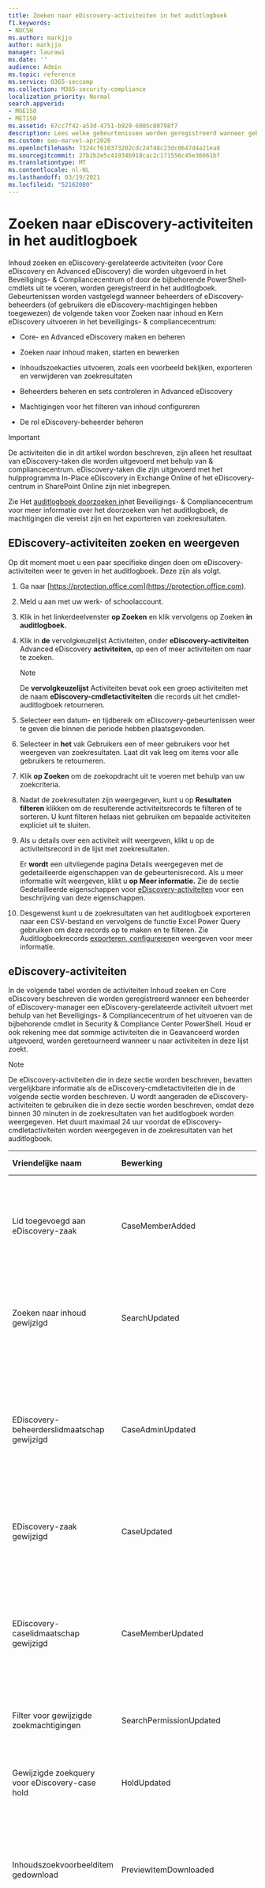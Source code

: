 ```yaml
---
title: Zoeken naar eDiscovery-activiteiten in het auditlogboek
f1.keywords:
- NOCSH
ms.author: markjjo
author: markjjo
manager: laurawi
ms.date: ''
audience: Admin
ms.topic: reference
ms.service: O365-seccomp
ms.collection: M365-security-compliance
localization_priority: Normal
search.appverid:
- MOE150
- MET150
ms.assetid: 67cc7f42-a53d-4751-b929-6005c80798f7
description: Lees welke gebeurtenissen worden geregistreerd wanneer gebruikers die eDiscovery-machtigingen hebben toegewezen, inhoud zoeken en Kern-eDiscovery-taken uitvoeren in het beveiligings- & Compliancecentrum.
ms.custom: seo-marvel-apr2020
ms.openlocfilehash: 7324cf610373202cdc24f48c23dc0647d4a21ea8
ms.sourcegitcommit: 27b2b2e5c41934b918cac2c171556c45e36661bf
ms.translationtype: MT
ms.contentlocale: nl-NL
ms.lasthandoff: 03/19/2021
ms.locfileid: "52162080"
---
```

# <a name="search-for-ediscovery-activities-in-the-audit-log"></a>Zoeken naar eDiscovery-activiteiten in het auditlogboek

Inhoud zoeken en eDiscovery-gerelateerde activiteiten (voor Core eDiscovery en Advanced eDiscovery) die worden uitgevoerd in het Beveiligings- & Compliancecentrum of door de bijbehorende PowerShell-cmdlets uit te voeren, worden geregistreerd in het auditlogboek. Gebeurtenissen worden vastgelegd wanneer beheerders of eDiscovery-beheerders (of gebruikers die eDiscovery-machtigingen hebben toegewezen) de volgende taken voor Zoeken naar inhoud en Kern eDiscovery uitvoeren in het beveiligings- & compliancecentrum:
  
- Core- en Advanced eDiscovery maken en beheren

- Zoeken naar inhoud maken, starten en bewerken

- Inhoudszoekacties uitvoeren, zoals een voorbeeld bekijken, exporteren en verwijderen van zoekresultaten

- Beheerders beheren en sets controleren in Advanced eDiscovery

- Machtigingen voor het filteren van inhoud configureren

- De rol eDiscovery-beheerder beheren

> [!IMPORTANT]
> De activiteiten die in dit artikel worden beschreven, zijn alleen het resultaat van eDiscovery-taken die worden uitgevoerd met behulp van & compliancecentrum. eDiscovery-taken die zijn uitgevoerd met het hulpprogramma In-Place eDiscovery in Exchange Online of het eDiscovery-centrum in SharePoint Online zijn niet inbegrepen. 
  
Zie Het [auditlogboek doorzoeken in](search-the-audit-log-in-security-and-compliance.md)het Beveiligings- & Compliancecentrum voor meer informatie over het doorzoeken van het auditlogboek, de machtigingen die vereist zijn en het exporteren van zoekresultaten.
  
## <a name="how-to-search-for-and-view-ediscovery-activities"></a>EDiscovery-activiteiten zoeken en weergeven

Op dit moment moet u een paar specifieke dingen doen om eDiscovery-activiteiten weer te geven in het auditlogboek. Deze zijn als volgt.
  
1. Ga naar [https://protection.office.com](https://protection.office.com).

2. Meld u aan met uw werk- of schoolaccount.

3. Klik in het linkerdeelvenster **op Zoeken** en klik vervolgens op Zoeken **in auditlogboek.**

4. Klik in **de** vervolgkeuzelijst Activiteiten, onder **eDiscovery-activiteiten** Advanced eDiscovery **activiteiten,** op een of meer activiteiten om naar te zoeken.

    > [!NOTE]
    > De **vervolgkeuzelijst** Activiteiten bevat ook een groep activiteiten met de naam **eDiscovery-cmdletactiviteiten** die records uit het cmdlet-auditlogboek retourneren.
  
5. Selecteer een datum- en tijdbereik om eDiscovery-gebeurtenissen weer te geven die binnen die periode hebben plaatsgevonden. 

6. Selecteer in **het** vak Gebruikers een of meer gebruikers voor het weergeven van zoekresultaten. Laat dit vak leeg om items voor alle gebruikers te retourneren.

7. Klik **op Zoeken** om de zoekopdracht uit te voeren met behulp van uw zoekcriteria.

8. Nadat de zoekresultaten zijn weergegeven, kunt u op **Resultaten filteren** klikken om de resulterende activiteitsrecords te filteren of te sorteren. U kunt filteren helaas niet gebruiken om bepaalde activiteiten expliciet uit te sluiten. 

9. Als u details over een activiteit wilt weergeven, klikt u op de activiteitsrecord in de lijst met zoekresultaten. 

    Er **wordt** een uitvliegende pagina Details weergegeven met de gedetailleerde eigenschappen van de gebeurtenisrecord. Als u meer informatie wilt weergeven, klikt u **op Meer informatie.** Zie de sectie Gedetailleerde eigenschappen voor [eDiscovery-activiteiten](#detailed-properties-for-ediscovery-activities) voor een beschrijving van deze eigenschappen.

10. Desgewenst kunt u de zoekresultaten van het auditlogboek exporteren naar een CSV-bestand en vervolgens de functie Excel Power Query gebruiken om deze records op te maken en te filteren. Zie Auditlogboekrecords [exporteren, configureren](export-view-audit-log-records.md)en weergeven voor meer informatie.

## <a name="ediscovery-activities"></a>eDiscovery-activiteiten

In de volgende tabel worden de activiteiten Inhoud zoeken en Core eDiscovery beschreven die worden geregistreerd wanneer een beheerder of eDiscovery-manager een eDiscovery-gerelateerde activiteit uitvoert met behulp van het Beveiligings- & Compliancecentrum of het uitvoeren van de bijbehorende cmdlet in Security & Compliance Center PowerShell. Houd er ook rekening mee dat sommige activiteiten die in Geavanceerd worden uitgevoerd, worden geretourneerd wanneer u naar activiteiten in deze lijst zoekt.
  
> [!NOTE]
> De eDiscovery-activiteiten die in deze sectie worden beschreven, bevatten vergelijkbare informatie als de eDiscovery-cmdletactiviteiten die in de volgende sectie worden beschreven. U wordt aangeraden de eDiscovery-activiteiten te gebruiken die in deze sectie worden beschreven, omdat deze binnen 30 minuten in de zoekresultaten van het auditlogboek worden weergegeven. Het duurt maximaal 24 uur voordat de eDiscovery-cmdletactiviteiten worden weergegeven in de zoekresultaten van het auditlogboek. 
  
|**Vriendelijke naam**|**Bewerking**|**Corresponderende cmdlet**|**Beschrijving**|
|:-----|:-----|:-----|:-----|
|Lid toegevoegd aan eDiscovery-zaak  <br/> |CaseMemberAdded  <br/> |Add-ComplianceCaseMember  <br/> |Een gebruiker is toegevoegd als lid van een eDiscovery-zaak. Als lid van een zaak kan een gebruiker verschillende case-gerelateerde taken uitvoeren, afhankelijk van of aan hem of haar de benodigde machtigingen zijn toegewezen.  <br/> |
|Zoeken naar inhoud gewijzigd  <br/> |SearchUpdated  <br/> |Set-ComplianceSearch  <br/> |Een bestaande inhoudszoekactie is gewijzigd. Wijzigingen kunnen bestaan uit het toevoegen of verwijderen van inhoudslocaties of het bewerken van de zoekquery.  <br/> |
|EDiscovery-beheerderslidmaatschap gewijzigd  <br/> |CaseAdminUpdated  <br/> |Update-eDiscoveryCaseAdmin  <br/> |De lijst met eDiscovery-beheerders in uw organisatie is gewijzigd. Deze activiteit wordt geregistreerd wanneer de lijst met eDiscovery-beheerders wordt vervangen door een groep nieuwe gebruikers. Als één gebruiker wordt toegevoegd of verwijderd, wordt de bewerking CaseAdminAdded geregistreerd.  <br/> |
|EDiscovery-zaak gewijzigd  <br/> |CaseUpdated  <br/> |Set-ComplianceCase  <br/> |Een eDiscovery-zaak is gewijzigd. Wijzigingen zijn onder andere het sluiten van een geopende zaak of het opnieuw openen van een gesloten zaak.  <br/> |
|EDiscovery-caselidmaatschap gewijzigd  <br/> |CaseMemberUpdated  <br/> |Update-ComplianceCaseMember  <br/> |De lidmaatschapslijst van een eDiscovery-zaak is gewijzigd. Deze activiteit wordt geregistreerd wanneer alle leden worden vervangen door een groep nieuwe gebruikers. Als één lid wordt toegevoegd of verwijderd, wordt de bewerking CaseMemberAdded of CaseMemberRemoved geregistreerd.  <br/> |
|Filter voor gewijzigde zoekmachtigingen  <br/> |SearchPermissionUpdated  <br/> |Set-ComplianceSecurityFilter  <br/> |Er is een zoekmachtigingsfilter gewijzigd.  <br/> |
|Gewijzigde zoekquery voor eDiscovery-case hold  <br/> |HoldUpdated  <br/> |Set-CaseHoldRule  <br/> |Een query-gebaseerde wacht die is gekoppeld aan een eDiscovery-zaak is gewijzigd. Mogelijke wijzigingen zijn het bewerken van de query of het datumbereik voor een op query's gebaseerde hold.  <br/> |
|Inhoudszoekvoorbeelditem gedownload  <br/> |PreviewItemDownloaded  <br/> |N.v.t.  <br/> |Een gebruiker heeft een item gedownload naar de lokale computer (door te klikken op de koppeling Oorspronkelijk **item** downloaden) bij het bekijken van zoekresultaten.  <br/> |
|Inhoudszoekvoorbeelditem weergegeven  <br/> |PreviewItemListed  <br/> |N.v.t.  <br/> |Een gebruiker heeft op **Voorbeeld van zoekresultaten geklikt** om de pagina met voorbeeldresultaten weer te geven, waarin maximaal 1000 items uit de resultaten van een inhoudszoekactie worden weergegeven.  <br/> |
|Inhoudszoekvoorbeelditem bekeken  <br/> |PreviewItemRendered  <br/> |N.v.t.  <br/> |Een eDiscovery-manager heeft een item bekeken door erop te klikken bij het bekijken van zoekresultaten.  <br/> |
|Zoeken naar inhoud gemaakt  <br/> |SearchCreated  <br/> |New-ComplianceSearch  <br/> |Er is een nieuwe inhoudszoekactie gemaakt.  <br/> |
|EDiscovery-beheerder gemaakt  <br/> |CaseAdminAdded  <br/> |Add-eDiscoveryCaseAdmin  <br/> |Een gebruiker is toegevoegd als eDiscovery-beheerder in de organisatie.  <br/> |
|EDiscovery-zaak gemaakt  <br/> |CaseAdded  <br/> |New-ComplianceCase  <br/> |Er is een eDiscovery-zaak gemaakt. Wanneer een zaak wordt gemaakt, hoeft u deze alleen een naam te geven. Andere case-gerelateerde taken, zoals het toevoegen van leden, het maken van opgeslagen inhoud en het maken van inhoudszoekopdrachten die aan de zaak zijn gekoppeld, resulteren in extra gebeurtenissen die worden vastgelegd.  <br/> |
|Filter voor gemaakt zoekmachtigingen  <br/> |SearchPermissionCreated  <br/> |New-ComplianceSecurityFilter  <br/> |Er is een filter voor zoekmachtigingen gemaakt.  <br/> |
|Gemaakt zoekquery voor eDiscovery-case hold  <br/> |HoldCreated  <br/> |New-CaseHoldRule  <br/> |Er is een query hold gemaakt die is gekoppeld aan een eDiscovery-zaak.  <br/> |
|Zoeken naar verwijderde inhoud  <br/> |SearchRemoved  <br/> |Remove-ComplianceSearch  <br/> |Een bestaande inhoudszoekactie is verwijderd.  <br/> |
|Verwijderde eDiscovery-beheerder  <br/> |CaseAdminRemoved  <br/> |Remove-eDiscoveryCaseAdmin  <br/> |Een eDiscovery-beheerder is uit uw organisatie verwijderd.  <br/> |
|Verwijderde eDiscovery-zaak  <br/> |CaseRemoved  <br/> |Remove-ComplianceCase  <br/> |Een eDiscovery-zaak is verwijderd. Alle aan de zaak gekoppelde in- of uit-wacht-items moeten worden verwijderd voordat de zaak kan worden verwijderd.  <br/> |
|Filter voor verwijderde zoekmachtigingen  <br/> |SearchPermissionRemoved  <br/> |Remove-ComplianceSecurityFilter  <br/> |Er is een zoekmachtigingsfilter verwijderd.  <br/> |
|Verwijderde zoekquery voor eDiscovery-case hold  <br/> |HoldRemoved  <br/> |Remove-CaseHoldRule  <br/> |Een op query's gebaseerde greep die is gekoppeld aan een eDiscovery-zaak, is verwijderd. Het verwijderen van de query uit de wacht is vaak het resultaat van het verwijderen van een wacht. Wanneer een wacht- of wachtquery wordt verwijderd, worden de inhoudslocaties die in de wacht stonden, vrijgegeven.  <br/> |
|Gedownloade export van zoeken naar inhoud  <br/> |SearchExportDownloaded  <br/> |N.v.t.  <br/> |Een gebruiker heeft de resultaten van een inhoudszoekactie gedownload naar de lokale computer. Een **gestarte export van inhoudszoekactiviteit** moet worden gestart voordat zoekresultaten kunnen worden gedownload.  <br/> |
|Voorbeeld van resultaten van zoeken naar inhoud  <br/> |SearchPreviewed  <br/> |N.v.t.  <br/> |Een gebruiker heeft een voorbeeld van de resultaten van een inhoudszoekactie bekeken.  <br/> |
|Verwijderde resultaten van zoeken naar inhoud  <br/> |SearchResultsPurged  <br/> |New-ComplianceSearchAction  <br/> |Een gebruiker heeft de resultaten van een inhoudszoekactie verwijderd door de opdracht **New-ComplianceSearchAction -Purge uit te** voeren.  <br/> |
|Verwijderde analyse van zoeken naar inhoud  <br/> |RemovedSearchResultsSentToZoom  <br/> |Remove-ComplianceSearchAction  <br/> |Een actie voor het voorbereiden van inhoudszoekactie (om zoekresultaten voor te bereiden op Advanced eDiscovery) is verwijderd. Als de voorbereidingsactie minder dan twee weken oud was, zijn de zoekresultaten die zijn voorbereid op Advanced eDiscovery verwijderd uit het Microsoft Azure opslagruimte. Als de voorbereidingsactie ouder is dan 2 weken, geeft deze gebeurtenis aan dat alleen de bijbehorende voorbereidingsactie is verwijderd.  <br/> |
|Verwijderde export van inhoud zoeken  <br/> |RemovedSearchExported  <br/> |Remove-ComplianceSearchAction  <br/> |Er is een exportactie voor inhoudszoekactie verwijderd. Als de exportactie minder dan twee weken oud was, zijn de zoekresultaten die zijn geüpload naar het Microsoft Azure verwijderd. Als de exportactie ouder is dan 2 weken, geeft deze gebeurtenis aan dat alleen de bijbehorende exportactie is verwijderd.  <br/> |
|Verwijderd lid uit eDiscovery-zaak  <br/> |CaseMemberRemoved  <br/> |Remove-ComplianceCaseMember  <br/> |Een gebruiker is verwijderd als lid van een eDiscovery-zaak.  <br/> |
|Voorbeeldresultaten van zoeken naar inhoud verwijderd  <br/> |RemovedSearchPreviewed  <br/> |Remove-ComplianceSearchAction  <br/> |Er is een actie voor het zoeken naar inhoud verwijderd.  <br/> |
|Verwijderde actie voor het verwijderen van inhoudszoekactie  <br/> |RemovedSearchResultsPurged  <br/> |Remove-ComplianceSearchAction  <br/> |Er is een actie voor het verwijderen van inhoudszoekactie verwijderd.  <br/> |
|Verwijderd zoekrapport  <br/> |SearchReportRemoved  <br/> |Remove-ComplianceSearchAction  <br/> |Er is een actie voor het exporteren van inhoudszoekrapport verwijderd.  <br/> |
|Analyse van inhoud zoeken gestart  <br/> |SearchResultsSentToZoom  <br/> |New-ComplianceSearchAction  <br/> |De resultaten van een inhoudszoekactie zijn voorbereid voor analyse in Advanced eDiscovery.  <br/> |
|Inhoud zoeken gestart  <br/> |SearchStarted  <br/> |Start-ComplianceSearch  <br/> |Er is een inhoudszoekactie gestart. Wanneer u een inhoudszoekactie maakt of wijzigt met behulp van de GUI & compliancecentrum, wordt de zoekopdracht automatisch gestart. Als u een zoekopdracht maakt of wijzigt met de cmdlet **New-ComplianceSearch** of **Set-ComplianceSearch,** moet u de **cmdlet Start-ComplianceSearch** uitvoeren om de zoekopdracht te starten.  <br/> |
|De export van inhoud zoeken gestart  <br/> |SearchExported  <br/> |New-ComplianceSearchAction  <br/> |Een gebruiker heeft de resultaten van een inhoudszoekactie geëxporteerd.  <br/> |
|Exportrapport gestart  <br/> |SearchReport  <br/> |New-ComplianceSearchAction  <br/> |Een gebruiker heeft een inhoudszoekrapport geëxporteerd.  <br/> |
|Inhoud zoeken gestopt  <br/> |SearchStopped  <br/> |Stop-ComplianceSearch  <br/> |Een gebruiker heeft een inhoudszoekactie gestopt.  <br/> |
|(geen)|CaseViewed|Get-ComplianceCase|Een gebruiker heeft de lijst met zaken op de **pagina eDiscovery** bekeken in het beveiligings- en compliancecentrum of door de cmdlet uit te lopen.|
|(geen)|SearchViewed|Get-ComplianceSearch|Een gebruiker heeft de lijst op inhoudszoekingen (weergegeven op het tabblad Zoekopdrachten) bekeken in het beveiligings- en compliancecentrum of door de cmdlet uit te lopen.  Deze activiteit wordt ook geregistreerd wanneer een gebruiker de lijst met inhoudszoekingen bekijkt  die zijn gekoppeld aan een eDiscovery-zaak (door in een geval op het tabblad Zoekopdrachten te klikken) of door de opdracht **Get-ComplianceSearch -Case** uit te voeren.|
|(geen)|ViewedSearchExported|Get-ComplianceSearchAction -Exporteren|Een gebruiker heeft de lijst met exporttaken voor  inhoud zoeken (weergegeven op het tabblad Export) bekeken in het beveiligings- en compliancecentrum of door de cmdlet uit te voeren. Deze activiteit wordt ook geregistreerd wanneer een gebruiker de lijst met exporttaken in  een eDiscovery-zaak bekijkt (weergegeven op het tabblad Exporten in een zaak) of door de opdracht **Get-ComplianceSearchAction -Case -Export** uit te voeren.|
|(geen)|ViewedSearchPreviewed|Get-ComplianceSearchAction -Preview|Een gebruiker bekijkt de resultaten van een inhoudszoekactie in het beveiligings- en compliancecentrum of door de cmdlet uit te lopen.|
|||||
  
## <a name="advanced-ediscovery-activities"></a>Advanced eDiscovery activiteiten

In de volgende tabel worden de Advanced eDiscovery activiteiten beschreven die zijn geregistreerd in het auditlogboek. Deze activiteiten (naast relevante eDiscovery-activiteiten kunnen worden gebruikt om u te helpen de voortgang van activiteiten in een Advanced eDiscovery bijhouden.

|**Vriendelijke naam**|**Bewerking**|**Beschrijving**|
|:-----|:-----|:-----|
|Gegevens toegevoegd aan een andere revisieset|AddWorkingSetQueryToWorkingSet|Gebruiker heeft documenten uit één revisieset toegevoegd aan een andere revisieset.|
|Gegevens toegevoegd om de set te controleren|AddQueryToWorkingSet|Gebruiker heeft de zoekresultaten van een inhoudszoekactie die is gekoppeld aan een Advanced eDiscovery aan een revisieset toegevoegd.|
|Niet-Microsoft 365 gegevens toegevoegd om de set te controleren|AddNonOffice365DataToWorkingSet|Gebruiker heeft niet-Microsoft 365 gegevens toegevoegd aan een revisieset.|
|Remediated documents added to review set|AddRemediatedData|Gebruiker uploadt documenten met indexeringsfouten die zijn opgelost in een revisieset.|
|Geanalyseerde gegevens in revisieset|RunAlgo|Gebruiker heeft analyses op de documenten in een revisieset.|
|Document met aantekeningen in revisieset|Aantekeningendocument|Gebruiker heeft een document in een revisieset geannoteerd. Aantekening bevat het redacteren van inhoud in een document.|
|Laadsets vergeleken|LoadComparisonJob|Gebruiker heeft twee verschillende laadsets in een revisieset vergeleken. Een laadset is wanneer gegevens uit een inhoudszoekactie die aan de zaak zijn gekoppeld, worden toegevoegd aan een revisieset.|
|Geconverteerd documenten met een andere indeling naar PDF|BurnJob|De gebruiker heeft alle opnieuw besleedde documenten in een revisieset geconverteerd naar PDF-bestanden.|
|Gemaakte revisieset|CreateWorkingSet|Gebruiker heeft een revisieset gemaakt.|
|Zoekopdrachten voor revisiesets gemaakt|CreateWorkingSetSearch|Gebruiker heeft een zoekquery gemaakt waarin de documenten in een revisieset worden doorzocht.|
|Gemaakt label|CreateTag|Gebruiker heeft een taggroep gemaakt in een revisieset. Een taggroep kan een of meer onderliggende tags bevatten. Deze tags worden vervolgens gebruikt om documenten in de revisieset te taggen.|
|Zoeken in verwijderde revisieset|DeleteWorkingSetSearch|Gebruiker heeft een zoekquery in een revisieset verwijderd.|
|Verwijderde tag|DeleteTag|Gebruiker heeft een tag of een taggroep in een revisieset verwijderd.|
|Gedownload document|DownloadDocument|Gebruiker heeft een document gedownload uit een revisieset.|
|Bewerkte tag|UpdateTag|Gebruiker heeft een tag in een revisieset gewijzigd.|
|Geëxporteerde documenten uit revisieset|ExportJob|Gebruiker exporteerde documenten uit een revisieset.|
|Gewijzigde instelling voor case|UpdateCaseSettings|Gebruiker heeft de instellingen voor een zaak gewijzigd. Case-instellingen omvatten case-informatie, toegangsmachtigingen en instellingen die het zoek- en analysegedrag bepalen.|
|Zoeken in gewijzigde revisieset|UpdateWorkingSetSearch|Gebruiker heeft een zoekquery bewerkt in een revisieset.|
|Voorbeeld van zoeken in revisieset|PreviewWorkingSetSearch|Gebruiker heeft een voorbeeld van de resultaten van een zoekquery in een revisieset bekeken.|
|Herstelfoutdocumenten|ErrorRemediationJob|Gebruiker lost bestanden op die indexeringsfouten bevatten.|
|Gelabeld document|TagFiles|Gebruiker tagt een document in een revisieset.|
|Gelabelde resultaten van een query|TagJob|Gebruikers labelen alle documenten die voldoen aan de criteria van de zoekquery in een revisieset.|
|Bekeken document in revisieset|ViewDocument|Gebruiker heeft een document in een revisieset bekeken.|
|||

## <a name="ediscovery-cmdlet-activities"></a>eDiscovery-cmdletactiviteiten

In de volgende tabel worden de auditlogboekrecords voor cmdlets vermeld die worden geregistreerd wanneer een beheerder of gebruiker een eDiscovery-gerelateerde activiteit uitvoert met behulp van het Beveiligings- & Compliancecentrum of door de bijbehorende cmdlet uit te voeren in externe PowerShell die is verbonden met het Beveiligings- & Compliancecentrum van uw organisatie. De gedetailleerde informatie in de auditlogboekrecord verschilt voor de cmdletactiviteiten in deze tabel en de eDiscovery-activiteiten die in de vorige sectie worden beschreven.
  
Zoals eerder vermeld, duurt het tot 24 uur voordat eDiscovery-cmdletactiviteiten worden weergegeven in de zoekresultaten van het auditlogboek.
  
> [!TIP]
> De cmdlets in de **kolom Bewerking** in de volgende tabel zijn gekoppeld aan het bijbehorende helponderwerp voor cmdlet op TechNet. Ga naar het Help-onderwerp voor cmdlet voor een beschrijving van de beschikbare parameters voor elke cmdlet. De parameter en de parameterwaarde die met een cmdlet zijn gebruikt, worden opgenomen in de controlelogboekinvoer voor elke eDiscovery-cmdletactiviteit die is geregistreerd. 
  
|**Vriendelijke naam**|**Bewerking (cmdlet)**|**Beschrijving**|
|:-----|:-----|:-----|
|Houd in eDiscovery-zaak gemaakt  <br/> |[New-CaseHoldPolicy](/powershell/module/exchange/new-caseholdpolicy) <br/> |Er is een hold gemaakt voor een eDiscovery-zaak. Een hold kan worden gemaakt met of zonder een inhoudsbron op te geven. Als inhoudsbronnen zijn opgegeven, worden ze geïdentificeerd in de vermelding van het auditlogboek.  <br/> |
|Verwijderde greep uit eDiscovery-zaak  <br/> |[Remove-CaseHoldPolicy](/powershell/module/exchange/remove-caseholdpolicy) <br/> |Een greep die is gekoppeld aan een eDiscovery-zaak is verwijderd. Als u een wacht houdt, worden alle inhoudslocaties uit de wacht gezet. Als u de wacht houdt, worden ook de regels voor het in de wacht houden van de zaak verwijderd (zie **Remove-CaseHoldRule** hieronder).  <br/> |
|Gewijzigde wacht in eDiscovery-zaak  <br/> |[Set-CaseHoldPolicy](/powershell/module/exchange/set-caseholdpolicy) <br/> |Een hold die is gekoppeld aan een eDiscovery is gewijzigd. Mogelijke wijzigingen zijn het toevoegen of verwijderen van inhoudslocaties of het uitschakelen (uitschakelen) van de wacht.  <br/> |
|Gemaakt zoekquery voor eDiscovery-case hold  <br/> |[New-CaseHoldRule](/powershell/module/exchange/new-caseholdrule) <br/> |Er is een query hold gemaakt die is gekoppeld aan een eDiscovery-zaak.  <br/> |
|Verwijderde zoekquery voor eDiscovery-case hold  <br/> |[Remove-CaseHoldRule](/powershell/module/exchange/remove-caseholdrule) <br/> |Een op query's gebaseerde greep die is gekoppeld aan een eDiscovery-zaak, is verwijderd. Het verwijderen van de query uit de wacht is vaak het resultaat van het verwijderen van een wacht. Wanneer een wacht- of wachtquery wordt verwijderd, worden de inhoudslocaties die in de wacht stonden, vrijgegeven.  <br/> |
|Gewijzigde zoekquery voor eDiscovery-case hold  <br/> |[Set-CaseHoldRule](/powershell/module/exchange/set-caseholdrule) <br/> |Een query-gebaseerde wacht die is gekoppeld aan een eDiscovery-zaak is gewijzigd. Mogelijke wijzigingen zijn het bewerken van de query of het datumbereik voor een op query's gebaseerde hold.  <br/> |
|EDiscovery-zaak gemaakt  <br/> |[New-ComplianceCase](/powershell/module/exchange/new-compliancecase) <br/> |Er is een eDiscovery-zaak gemaakt. Wanneer een zaak wordt gemaakt, hoeft u deze alleen een naam te geven. Andere case-gerelateerde taken, zoals het toevoegen van leden, het maken van opgeslagen inhoud en het maken van inhoudszoekopdrachten die aan de zaak zijn gekoppeld, resulteren in extra gebeurtenissen die worden vastgelegd.  <br/> |
|Verwijderde eDiscovery-zaak  <br/> |[Remove-ComplianceCase](/powershell/module/exchange/remove-compliancecase) <br/> |Een eDiscovery-zaak is verwijderd. Alle aan de zaak gekoppelde in- of uit-wacht-items moeten worden verwijderd voordat de zaak kan worden verwijderd.  <br/> |
|EDiscovery-zaak gewijzigd  <br/> |[Set-ComplianceCase](/powershell/module/exchange/set-compliancecase) <br/> |Een eDiscovery-zaak is gewijzigd. Wijzigingen zijn onder andere het sluiten van een geopende zaak of het opnieuw openen van een gesloten zaak.  <br/> |
|Lid toegevoegd aan eDiscovery-zaak  <br/> |[Add-ComplianceCaseMember](/powershell/module/exchange/add-compliancecasemember) <br/> |Een gebruiker is toegevoegd als lid van een eDiscovery-zaak. Als lid van een zaak kan een gebruiker verschillende case-gerelateerde taken uitvoeren, afhankelijk van of aan hem of haar de benodigde machtigingen zijn toegewezen.  <br/> |
|Verwijderd lid uit eDiscovery-zaak  <br/> |[Remove-ComplianceCaseMember](/powershell/module/exchange/remove-compliancecasemember) <br/> |Een gebruiker is verwijderd als lid van een eDiscovery-zaak.  <br/> |
|EDiscovery-caselidmaatschap gewijzigd  <br/> |[Update-ComplianceCaseMember](/powershell/module/exchange/update-compliancecasemember) <br/> |De lidmaatschapslijst van een eDiscovery-zaak is gewijzigd. Deze activiteit wordt geregistreerd wanneer alle leden worden vervangen door een groep nieuwe gebruikers. Als één lid wordt toegevoegd of verwijderd, wordt de bewerking **Add-ComplianceCaseMember** of **Remove-ComplianceCaseMember** geregistreerd.  <br/> |
|Zoeken naar inhoud gemaakt  <br/> |[New-ComplianceSearch](/powershell/module/exchange/new-compliancesearch) <br/> |Er is een nieuwe inhoudszoekactie gemaakt.  <br/> |
|Zoeken naar verwijderde inhoud  <br/> |[Remove-ComplianceSearch](/powershell/module/exchange/remove-compliancesearch) <br/> |Een bestaande inhoudszoekactie is verwijderd.  <br/> |
|Zoeken naar inhoud gewijzigd  <br/> |[Set-ComplianceSearch](/powershell/module/exchange/set-compliancesearch) <br/> |Een bestaande inhoudszoekactie is gewijzigd. Wijzigingen kunnen bestaan uit het toevoegen of verwijderen van inhoudslocaties die worden doorzocht en het bewerken van de zoekquery.  <br/> |
|Inhoud zoeken gestart  <br/> |[Start-ComplianceSearch](/powershell/module/exchange/start-compliancesearch) <br/> |Er is een inhoudszoekactie gestart. Wanneer u een inhoudszoekactie maakt of wijzigt met behulp van de GUI & compliancecentrum, wordt de zoekopdracht automatisch gestart. Als u een zoekopdracht maakt of wijzigt met de cmdlet **New-ComplianceSearch** of **Set-ComplianceSearch,** moet u de **cmdlet Start-ComplianceSearch** uitvoeren om de zoekopdracht te starten.  <br/> |
|Inhoud zoeken gestopt  <br/> |[Stop-ComplianceSearch](/powershell/module/exchange/stop-compliancesearch) <br/> |Een inhoudszoekactie die werd uitgevoerd, is gestopt.  <br/> |
|Actie voor het zoeken naar inhoud gemaakt  <br/> |[New-ComplianceSearchAction](/powershell/module/exchange/new-compliancesearchaction) <br/> |Er is een zoekactie voor inhoud gemaakt. Inhoudszoekacties zijn onder andere het bekijken van zoekresultaten, het exporteren van zoekresultaten, het voorbereiden van zoekresultaten voor analyse in Advanced eDiscovery en het permanent verwijderen van items die voldoen aan de zoekcriteria van een inhoudszoekactie.  <br/> |
|Zoekactie voor verwijderde inhoud  <br/> |[Remove-ComplianceSearchAction](/powershell/module/exchange/remove-compliancesearchaction) <br/> |Er is een zoekactie voor inhoud verwijderd.  <br/> |
|Filter voor gemaakt zoekmachtigingen  <br/> |[New-ComplianceSecurityFilter](/powershell/module/exchange/new-compliancesecurityfilter) <br/> |Er is een filter voor zoekmachtigingen gemaakt.  <br/> |
|Filter voor verwijderde zoekmachtigingen  <br/> |[Remove-ComplianceSecurityFilter](/powershell/module/exchange/remove-compliancesecurityfilter) <br/> |Er is een zoekmachtigingsfilter verwijderd.  <br/> |
|Filter voor gewijzigde zoekmachtigingen  <br/> |[Set-ComplianceSecurityFilter](/powershell/module/exchange/set-compliancesecurityfilter) <br/> |Er is een zoekmachtigingsfilter gewijzigd.  <br/> |
|EDiscovery-beheerder gemaakt  <br/> |[Add-eDiscoveryCaseAdmin](/powershell/module/exchange/add-ediscoverycaseadmin) <br/> |Een gebruiker is toegevoegd als eDiscovery-beheerder in uw organisatie.  <br/> |
|Verwijderde eDiscovery-beheerder  <br/> |[Remove-eDiscoveryCaseAdmin](/powershell/module/exchange/remove-ediscoverycaseadmin) <br/> |Een eDiscovery-beheerder is uit uw organisatie verwijderd.  <br/> |
|EDiscovery-beheerderslidmaatschap gewijzigd  <br/> |[Update-eDiscoveryCaseAdmin](/powershell/module/exchange/update-ediscoverycaseadmin) <br/> |De lijst met eDiscovery-beheerders in uw organisatie is gewijzigd. Deze activiteit wordt geregistreerd wanneer de lijst met eDiscovery-beheerders wordt vervangen door een groep nieuwe gebruikers. Als één gebruiker wordt toegevoegd of verwijderd, wordt de bewerking **Add-eDiscoveryCaseAdmin** of **Remove-eDiscoveryCaseAdmin** geregistreerd.  <br/> |
   
## <a name="detailed-properties-for-ediscovery-activities"></a>Gedetailleerde eigenschappen voor eDiscovery-activiteiten

In de volgende tabel worden de eigenschappen  beschreven die zijn opgenomen wanneer u klikt op Meer informatie op de pagina **Details** voor een eDiscovery-activiteit die wordt weergegeven in de zoekresultaten. Deze eigenschappen worden ook opgenomen in het CSV-bestand wanneer u de zoekresultaten van het auditlogboek exporteert. Een auditlogboekrecord voor een eDiscovery-activiteit bevat niet elke gedetailleerde eigenschap die hieronder wordt weergegeven. 
  
> [!TIP]
> Wanneer u de zoekresultaten exporteert, bevat het CSV-bestand een kolom met de naam **Detail,** die de gedetailleerde eigenschappen bevat die in de volgende tabel in een eigenschap met meerdere waarden worden beschreven. U kunt de functie Power Query in Excel gebruiken om deze kolom te splitsen in meerdere kolommen, zodat elke eigenschap een eigen kolom heeft. Hiermee kunt u sorteren en filteren op een of meer van deze eigenschappen. Zie de sectie 'De zoekresultaten exporteren naar een bestand' in [Het auditlogboek doorzoeken](search-the-audit-log-in-security-and-compliance.md#step-4-export-the-search-results-to-a-file)voor meer informatie. 
  
|**Eigenschap**|**Beschrijving**|
|:-----|:-----|
|Case  <br/> |De identiteit (GUID) van de eDiscovery-zaak die is gemaakt, gewijzigd of verwijderd.  <br/> |
|ClientApplication  <br/> |eDiscovery-cmdletactiviteiten hebben een waarde van **EMC** voor deze eigenschap. Dit geeft aan dat de activiteit is uitgevoerd met behulp van de GUI & compliancecentrum of met de cmdlet in PowerShell.  <br/> |
|ClientIP  <br/> |Het IP-adres van het apparaat dat is gebruikt toen de activiteit werd geregistreerd. Het IP-adres wordt weergegeven in een IPv4- of IPv6-adresindeling.  <br/> |
|ClientRequestId  <br/> | Voor eDiscovery-activiteiten is deze eigenschap meestal leeg.  <br/> |
|CmdletVersion  <br/> |Het buildnummer voor de versie van het beveiligings- & compliancecentrum dat in uw organisatie wordt uitgevoerd.  <br/> |
|CreationTime  <br/> |De datum en tijd in UTC (Coordinated Universal Time) wanneer de eDiscovery-activiteit is voltooid.  <br/> |
|EffectiveOrganization  <br/> |De naam van de Microsoft 365-organisatie.  <br/> |
|ExchangeLocations  <br/> |De Exchange Online postvakken die zijn opgenomen in een inhoudszoekactie of in de wacht worden geplaatst in een eDiscovery-zaak.  <br/> |
|Uitsluitingen  <br/> |Postvak- of sitelocaties die zijn uitgesloten van een inhoudszoekactie of in een eDiscovery-zaak.  <br/> |
|ExtendedProperties  <br/> |Extra eigenschappen van een inhoudszoekactie, een actie voor het zoeken naar inhoud of het vasthouden van inhoud in een eDiscovery-zaak, zoals de object-GUID en de bijbehorende cmdlet- en cmdletparameters die zijn gebruikt toen de activiteit werd uitgevoerd.  <br/> |
|Id  <br/> |De id van het rapportinvoer. De id identificeert de vermelding van het auditlogboek op unieke manier.  <br/> |
|Niet-PIIParameters  <br/> |Een lijst met de parameters (zonder waarden) die zijn gebruikt met de cmdlet die is geïdentificeerd in de eigenschap Operation. De parameters die in deze eigenschap worden vermeld, zijn dezelfde als die in de eigenschap Parameters.  <br/> |
|ObjectId  <br/> |De GUID of de naam van het object (bijvoorbeeld een inhoudszoekfunctie of een eDiscovery-zaak) die is gemaakt, gewijzigd of verwijderd door de activiteit die wordt vermeld in de eigenschap Bewerking. Dit object wordt ook geïdentificeerd in de kolom Item in de zoekresultaten van het auditlogboek.  <br/> |
|ObjectType  <br/> |Het type eDiscovery-object dat de gebruiker heeft gemaakt, verwijderd of gewijzigd; bijvoorbeeld een inhoudszoekactie (voorbeeld, export of purge), een eDiscovery-zaak of een inhoudszoekactie.  <br/> |
|Bewerking  <br/> |De naam van de bewerking die overeenkomt met de eDiscovery-activiteit die is uitgevoerd.  <br/> |
|OrganizationId  <br/> |De GUID voor uw Microsoft 365 organisatie.  <br/> |
|Parameters  <br/> |De naam en waarde voor de parameters die met de bijbehorende cmdlet zijn gebruikt.  <br/> |
|PublicFolderLocations  <br/> |De openbare maplocaties in Exchange Online die zijn opgenomen in een inhoudszoekactie of in de wacht worden geplaatst in een eDiscovery-zaak.  <br/> |
|Query  <br/> |De zoekquery die is gekoppeld aan de activiteit, zoals een inhoudszoekactie of een op query gebaseerde wacht.  <br/> |
|RecordType  <br/> |Het type bewerking dat door de record wordt aangegeven. De waarde **van 18** geeft een gebeurtenis aan die betrekking heeft op een activiteit die wordt vermeld in de sectie [eDiscovery-cmdletactiviteiten.](#ediscovery-cmdlet-activities) Een waarde van **24** geeft een gebeurtenis aan die betrekking heeft op een activiteit die wordt vermeld in de sectie [EDiscovery-activiteiten](#how-to-search-for-and-view-ediscovery-activities) zoeken en weergeven.  <br/> |
|ResultStatus  <br/> |Hiermee geeft u aan of de actie (opgegeven in de eigenschap Bewerking) al dan niet is geslaagd.  <br/> |
|SecurityComplianceCenterEventType  <br/> |Geeft aan dat de activiteit een gebeurtenis & compliancecentrum was. Alle eDiscovery-activiteiten hebben een waarde **van 0** voor deze eigenschap.  <br/> |
|SharepointLocations  <br/> |De SharePoint onlinesites die zijn opgenomen in een inhoudszoekactie of in de wacht zijn geplaatst in een eDiscovery-zaak.  <br/> |
|StartTime  <br/> |De datum en tijd in Coordinated Universal Time (UTC) toen de eDiscovery-activiteit werd gestart.  <br/> |
|UserId  <br/> |De gebruiker die de activiteit heeft uitgevoerd (opgegeven in de eigenschap Bewerking) waardoor de record is geregistreerd. Records voor eDiscovery-activiteiten die worden uitgevoerd door systeemaccounts (zoals NT AUTHORITY\SYSTEM) worden ook opgenomen in het auditlogboek.  <br/> |
|UserKey  <br/> |Een alternatieve id voor de gebruiker die is geïdentificeerd in de eigenschap UserId. Voor eDiscovery-activiteiten is de waarde voor deze eigenschap meestal hetzelfde als de eigenschap UserId.  <br/> |
|UserServicePlan  <br/> |Het abonnement dat door uw organisatie wordt gebruikt. Voor eDiscovery-activiteiten is deze eigenschap meestal leeg.  <br/> |
|UserType  <br/> |Het type gebruiker dat de bewerking heeft uitgevoerd. De volgende waarden geven het gebruikerstype aan.  <br/> 0 Een gewone gebruiker. 2 Een beheerder in uw organisatie. 3 Een Microsoft-datacenterbeheerder of datacentersysteemaccount. 4 Een systeemaccount. 5 Een toepassing. 6 Een service-principal. |
|Versie  <br/> |Geeft het versienummer aan van de activiteit (geïdentificeerd door de eigenschap Operation) die is geregistreerd.  <br/> |
|Werkbelasting  <br/> |De service waar de activiteit heeft plaatsgevonden. Voor eDiscovery-activiteiten is de waarde **SecurityComplianceCenter**.  <br/> |